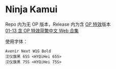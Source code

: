# Ninja Kamui

Repo 内为无 OP 版本，Release 内为含 [OP 特效](https://github.com/Nekomoekissaten-SUB/Nekomoekissaten-Storage/releases/download/subtitle_effect/Ninja_Kamui_Effect.7z)版本  
[01-13 含 OP 特效简繁中文 Web 合集](https://github.com/Nekomoekissaten-SUB/Nekomoekissaten-Storage/releases/download/subtitle_pkg/Ninja_Kamui_Web_zho.7z)

使用字体：
```
Avenir Next W1G Bold
汉仪旗黑 65S <HYQiHei 65S>
汉仪旗黑 75S <HYQiHei 75S>
```